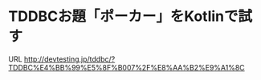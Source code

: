 # TDDBCお題「ポーカー」をKotlinで試す

URL
http://devtesting.jp/tddbc/?TDDBC%E4%BB%99%E5%8F%B007%2F%E8%AA%B2%E9%A1%8C
